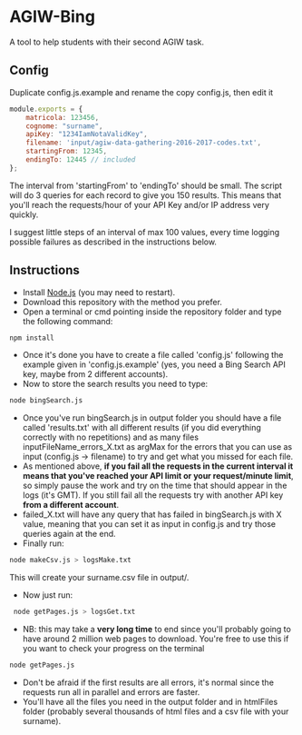 # AGIW-Bing
A tool to help students with their second AGIW task.

## Config
Duplicate config.js.example and rename the copy config.js, then edit it
```javascript
module.exports = {
    matricola: 123456,
    cognome: "surname",
    apiKey: "1234IamNotaValidKey",
    filename: 'input/agiw-data-gathering-2016-2017-codes.txt',
    startingFrom: 12345,
    endingTo: 12445 // included
};
```
The interval from 'startingFrom' to 'endingTo' should be small. The script will do 3 queries for each record to give you 150 results. This means that you'll reach the requests/hour of your API Key and/or IP address very quickly.

I suggest little steps of an interval of max 100 values, every time logging possible failures as described in the instructions below. 

## Instructions
 * Install [Node.js](https://nodejs.org/) (you may need to restart).
 * Download this repository with the method you prefer. 
 * Open a terminal or cmd pointing inside the repository folder and type the following command:
 
 ```bash
 npm install
 ```
 
 * Once it's done you have to create a file called 'config.js' following the example given in 'config.js.example' (yes, you need a Bing Search API key, maybe from 2 different accounts).
 * Now to store the search results you need to type: 
 
 ```bash
 node bingSearch.js
 ```
 * Once you've run bingSearch.js in output folder you should have a file called 'results.txt' with all different results (if you did everything correctly with no repetitions) and as many files inputFileName_errors_X.txt as argMax for the errors that you can use as input (config.js -> filename) to try and get what you missed for each file.
 * As mentioned above, **if you fail all the requests in the current interval it means that you've reached your API limit or your request/minute limit**, so simply pause the work and try on the time that should appear in the logs (it's GMT). If you still fail all the requests try with another API key **from a different account**. 
 * failed_X.txt will have any query that has failed in bingSearch.js with X value, meaning that you can set it as input in config.js and try those queries again at the end.
 * Finally run: 
 
 ```bash
 node makeCsv.js > logsMake.txt
 ```
  This will create your surname.csv file in output/. 
 * Now just run:
 ```bash
  node getPages.js > logsGet.txt
 ```
 
 * NB: this may take a **very long time** to end since you'll probably going to have around 2 million web pages to download. You're free to use this if you want to check your progress on the terminal 
 
 ```bash
 node getPages.js 
 ```
 
 * Don't be afraid if the first results are all errors, it's normal since the requests run all in parallel and errors are faster.
 * You'll have all the files you need in the output folder and in htmlFiles folder (probably several thousands of html files and a csv file with your surname).
